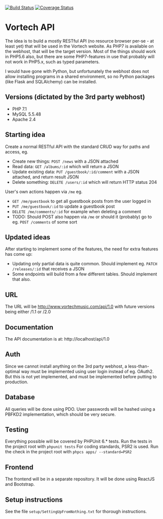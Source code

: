 [![Build Status](https://travis-ci.org/Torniojaws/vortech-api.svg?branch=master)](https://travis-ci.org/Torniojaws/vortech-api)
[![Coverage Status](https://coveralls.io/repos/github/Torniojaws/vortech-api/badge.svg?branch=master)](https://coveralls.io/github/Torniojaws/vortech-api?branch=master)

# Vortech API
The idea is to build a mostly RESTful API (no resource browser per-se - at least yet) that will be used in the Vortech website.
As PHP7 is available on the webhost, that will be the target version. Most of the things should work in PHP5.6 also, but there
are some PHP7-features in use that probably will not work in PHP5.x, such as typed parameters.

I would have gone with Python, but unfortunately the webhost does not allow installing programs in a shared environment, so no
Python packages (like Flask and SQLAlchemy) can be installed.

## Versions (dictated by the 3rd party webhost)
- PHP 7.1
- MySQL 5.5.48
- Apache 2.4

## Starting idea
Create a normal RESTful API with the standard CRUD way for paths and access, eg.
- Create new things: ``POST /news`` with a JSON attached
- Read data: ``GET /albums/:id`` which will return a JSON
- Update existing data: ``PUT /guestbook/:id/comment`` with a JSON attached, and return result JSON
- Delete something: ``DELETE /users/:id`` which will return HTTP status 204

User's own actions happen via ``/me`` eg.
- ``GET /me/guestbook`` to get all guestbook posts from the user logged in
- ``PUT /me/guestbook/:id`` to update a guestbook post
- ``DELETE /me/comments/:id`` for example when deleting a comment
- TODO: Should POST also happen via ``/me`` or should it (probably) go to eg. ``POST /comments`` of some sort

## Updated ideas
After starting to implement some of the features, the need for extra features has come up:
- Updating only partial data is quite common. Should implement eg. ``PATCH /releases/:id`` that receives a JSON
- Some endpoints will build from a few different tables. Should implement that also.

## URL
The URL will be http://www.vortechmusic.com/api/1.0 with future versions being either /1.1 or /2.0

## Documentation
The API documentation is at: http://localhost/api/1.0

## Auth
Since we cannot install anything on the 3rd party webhost, a less-than-optimal way must be implemented using user login instead of eg. OAuth2. But this is not yet implemented, and must be implemented before putting to production.

## Database
All queries will be done using PDO. User passwords will be hashed using a PBFKD2 implementation, which should be very secure.

## Testing
Everything possible will be covered by PHPUnit 6.* tests. Run the tests in the project root with ``phpunit tests``
For coding standards, PSR2 is used. Run the check in the project root with ``phpcs apps/ --standard=PSR2``

## Frontend
The frontend will be in a separate repository. It will be done using ReactJS and Bootstrap.

## Setup instructions
See the file ``setup/SettingUpFromNothing.txt`` for thorough instructions.
